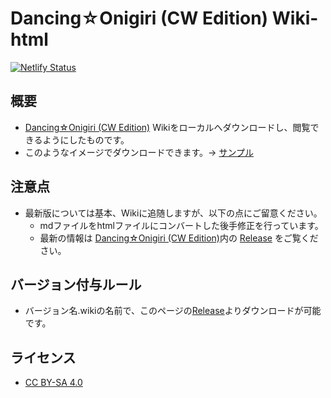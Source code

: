 # Dancing☆Onigiri (CW Edition) Wiki-html
[![Netlify Status](https://api.netlify.com/api/v1/badges/710f284d-1d4d-4322-ac49-778595d3547e/deploy-status)](https://app.netlify.com/sites/danoniplus-wiki/deploys)

## 概要
- [Dancing☆Onigiri (CW Edition)](https://github.com/cwtickle/danoniplus) Wikiをローカルへダウンロードし、閲覧できるようにしたものです。
- このようなイメージでダウンロードできます。-> [サンプル](https://cwtickle.github.io/danoniplus-wiki-html/)

## 注意点
- 最新版については基本、Wikiに追随しますが、以下の点にご留意ください。
  - mdファイルをhtmlファイルにコンバートした後手修正を行っています。
  - 最新の情報は [Dancing☆Onigiri (CW Edition)](https://github.com/cwtickle/danoniplus)内の [Release](https://github.com/cwtickle/danoniplus/releases) をご覧ください。
  
## バージョン付与ルール
- バージョン名.wikiの名前で、このページの[Release](../../releases)よりダウンロードが可能です。

## ライセンス
- [CC BY-SA 4.0](https://creativecommons.org/licenses/by-sa/4.0/deed.ja)
